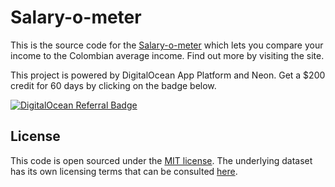 # Salary-o-meter

This is the source code for the [Salary-o-meter](https://geih.drivero.com.co) which lets you compare your income to the Colombian average income. Find out more by visiting the site.

This project is powered by DigitalOcean App Platform and Neon. Get a $200 credit for 60 days by clicking on the badge below.

[![DigitalOcean Referral Badge](https://web-platforms.sfo2.cdn.digitaloceanspaces.com/WWW/Badge%201.svg)](https://www.digitalocean.com/?refcode=d1b30a7a0c5b&utm_campaign=Referral_Invite&utm_medium=Referral_Program&utm_source=badge)

## License

This code is open sourced under the [MIT license](LICENSE.md). The underlying dataset has its own licensing terms that can be consulted [here](https://microdatos.dane.gov.co/index.php/catalog/819/study-description#metadata-data_access).
